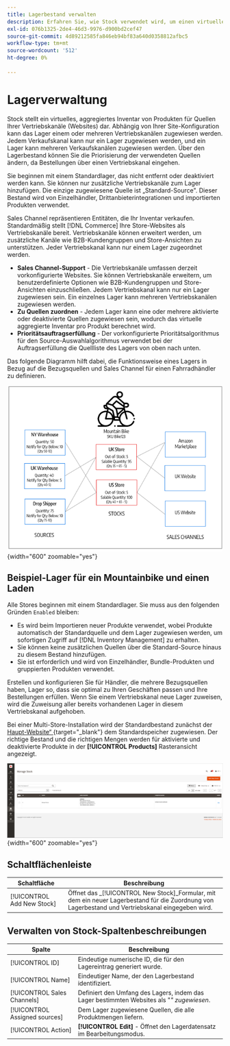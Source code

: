 ```yaml
---
title: Lagerbestand verwalten
description: Erfahren Sie, wie Stock verwendet wird, um einen virtuellen, aggregierten Bestand von Produkten für Quellen Ihrer Vertriebskanäle darzustellen.
exl-id: 076b1325-2de4-46d3-9976-d900bd2cef47
source-git-commit: 4d89212585fa846eb94bf83a640d0358812afbc5
workflow-type: tm+mt
source-wordcount: '512'
ht-degree: 0%

---
```


# Lagerverwaltung

Stock stellt ein virtuelles, aggregiertes Inventar von Produkten für Quellen Ihrer Vertriebskanäle (Websites) dar. Abhängig von Ihrer Site-Konfiguration kann das Lager einem oder mehreren Vertriebskanälen zugewiesen werden. Jedem Verkaufskanal kann nur ein Lager zugewiesen werden, und ein Lager kann mehreren Verkaufskanälen zugewiesen werden. Über den Lagerbestand können Sie die Priorisierung der verwendeten Quellen ändern, da Bestellungen über einen Vertriebskanal eingehen.

Sie beginnen mit einem Standardlager, das nicht entfernt oder deaktiviert werden kann. Sie können nur zusätzliche Vertriebskanäle zum Lager hinzufügen. Die einzige zugewiesene Quelle ist „Standard-Source&quot;. Dieser Bestand wird von Einzelhändler, Drittanbieterintegrationen und importierten Produkten verwendet.

Sales Channel repräsentieren Entitäten, die Ihr Inventar verkaufen. Standardmäßig stellt [!DNL Commerce] Ihre Store-Websites als Vertriebskanäle bereit. Vertriebskanäle können erweitert werden, um zusätzliche Kanäle wie B2B-Kundengruppen und Store-Ansichten zu unterstützen. Jeder Vertriebskanal kann nur einem Lager zugeordnet werden.

- **Sales Channel-Support** - Die Vertriebskanäle umfassen derzeit vorkonfigurierte Websites. Sie können Vertriebskanäle erweitern, um benutzerdefinierte Optionen wie B2B-Kundengruppen und Store-Ansichten einzuschließen. Jedem Vertriebskanal kann nur ein Lager zugewiesen sein. Ein einzelnes Lager kann mehreren Vertriebskanälen zugewiesen werden.
- **Zu Quellen zuordnen** - Jedem Lager kann eine oder mehrere aktivierte oder deaktivierte Quellen zugewiesen sein, wodurch das virtuelle aggregierte Inventar pro Produkt berechnet wird.
- **Prioritätsauftragserfüllung** - Der vorkonfigurierte Prioritätsalgorithmus für den Source-Auswahlalgorithmus verwendet bei der Auftragserfüllung die Quellliste des Lagers von oben nach unten.

Das folgende Diagramm hilft dabei, die Funktionsweise eines Lagers in Bezug auf die Bezugsquellen und Sales Channel für einen Fahrradhändler zu definieren.

![Diagramm, z. B. Lager für ein Geschäft](assets/diagram-stock.png){width="600" zoomable="yes"}

## Beispiel-Lager für ein Mountainbike und einen Laden

Alle Stores beginnen mit einem Standardlager. Sie muss aus den folgenden Gründen `Enabled` bleiben:

- Es wird beim Importieren neuer Produkte verwendet, wobei Produkte automatisch der Standardquelle und dem Lager zugewiesen werden, um sofortigen Zugriff auf [!DNL Inventory Management] zu erhalten.
- Sie können keine zusätzlichen Quellen über die Standard-Source hinaus zu diesem Bestand hinzufügen.
- Sie ist erforderlich und wird von Einzelhändler, Bundle-Produkten und gruppierten Produkten verwendet.

Erstellen und konfigurieren Sie für Händler, die mehrere Bezugsquellen haben, Lager so, dass sie optimal zu Ihren Geschäften passen und Ihre Bestellungen erfüllen. Wenn Sie einem Vertriebskanal neue Lager zuweisen, wird die Zuweisung aller bereits vorhandenen Lager in diesem Vertriebskanal aufgehoben.

Bei einer Multi-Store-Installation wird der Standardbestand zunächst der [Haupt-Website“ ](../stores-purchase/stores.md#add-websites){target="_blank"} dem Standardspeicher zugewiesen. Der richtige Bestand und die richtigen Mengen werden für aktivierte und deaktivierte Produkte in der **[!UICONTROL Products]** Rasteransicht angezeigt.

![Stock verwalten](assets/inventory-stock.png){width="600" zoomable="yes"}

## Schaltflächenleiste

| Schaltfläche | Beschreibung |
|--|--|
| [!UICONTROL Add New Stock] | Öffnet das _[!UICONTROL New Stock]_Formular, mit dem ein neuer Lagerbestand für die Zuordnung von Lagerbestand und Vertriebskanal eingegeben wird. |

## Verwalten von Stock-Spaltenbeschreibungen

| Spalte | Beschreibung |
|--|--|
| [!UICONTROL ID] | Eindeutige numerische ID, die für den Lagereintrag generiert wurde. |
| [!UICONTROL Name] | Eindeutiger Name, der den Lagerbestand identifiziert. |
| [!UICONTROL Sales Channels] | Definiert den Umfang des Lagers, indem das Lager bestimmten Websites als &quot;_&quot; zugewiesen_. |
| [!UICONTROL Assigned sources] | Dem Lager zugewiesene Quellen, die alle Produktmengen liefern. |
| [!UICONTROL Action] | **[!UICONTROL Edit]** - Öffnet den Lagerdatensatz im Bearbeitungsmodus. |
